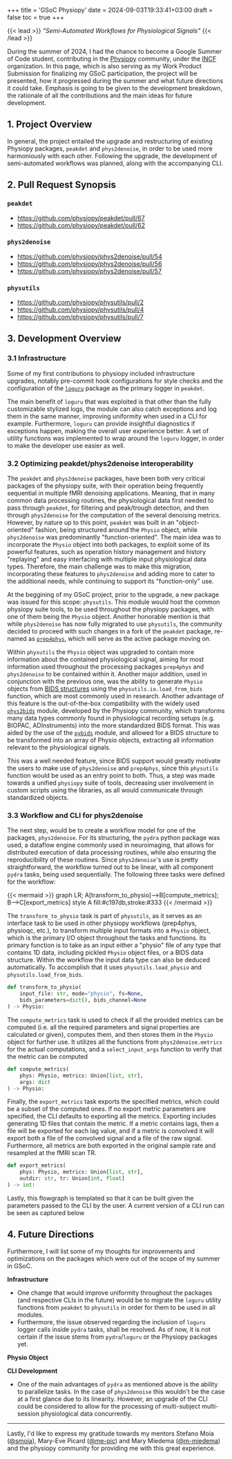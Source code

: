 +++
title = 'GSoC Physiopy'
date = 2024-09-03T19:33:41+03:00
draft = false
toc = true
+++

{{< lead >}}
*"Semi-Automated Workflows for Physiological Signals"*
{{< /lead >}}

During the summer of 2024, I had the chance to become a Google Summer of Code student, contributing in the [Physiopy](https://physiopy.github.io/) community, under the [INCF](https://www.incf.org/) organization. In this page, which is also serving as my Work Product Submission for finalizing my GSoC participation, the project will be presented, how it progressed during the summer and what future directions it could take. 
Emphasis is going to be given to the development breakdown, the rationale of all the contributions and the main ideas for future development.

## 1. Project Overview

In general, the project entailed the upgrade and restructuring of existing Physiopy packages, `peakdet` and `phys2denoise`, in order to be used more harmoniously with each other. 
Following the upgrade, the development of semi-automated workflows was planned, along with the accompanying CLI. 

## 2. Pull Request Synopsis
### `peakdet`
- https://github.com/physiopy/peakdet/pull/67
- https://github.com/physiopy/peakdet/pull/62
### `phys2denoise`
- https://github.com/physiopy/phys2denoise/pull/54
- https://github.com/physiopy/phys2denoise/pull/56
- https://github.com/physiopy/phys2denoise/pull/57
### `physutils`
- https://github.com/physiopy/physutils/pull/2
- https://github.com/physiopy/physutils/pull/4
- https://github.com/physiopy/physutils/pull/7

## 3. Development Overview

### 3.1 Infrastructure 

Some of my first contributions to physiopy included infrastructure upgrades, notably pre-commit hook configurations for style checks and the configuration of the [`loguru`](https://loguru.readthedocs.io/en/stable/#readme) package as the primary logger in `peakdet`.

The main benefit of `loguru` that was exploited is that other than the fully customizable stylized logs, the module can also catch exceptions and log them in the same manner, improving uniformity when used in a CLI for example. Furthermore, `loguru` can provide insightful diagnostics if exceptions happen, making the overall user experience better. A set of utility functions was implemented to wrap around the `loguru` logger, in order to make the developer use easier as well.

### 3.2 Optimizing peakdet/phys2denoise interoperability

The `peakdet` and `phys2denoise` packages, have been both very critical packages of the physiopy suite, with their operation being frequently sequential in multiple fMRI denoising applications. 
Meaning, that in many common data processing routines, the physiological data first needed to pass through `peakdet`, for filtering and peak/trough detection, and then through `phys2denoise` for the computation of the several denoising metrics.
However, by nature up to this point, `peakdet` was built in an "object-oriented" fashion, being structured around the `Physio` object, while `phys2denoise` was predominantly "function-oriented".
The main idea was to incorporate the `Physio` object into both packages, to exploit some of its powerful features, such as operation history management and history "replaying" and easy interfacing with multiple input physiological data types.
Therefore, the main challenge was to make this migration, incorporating these features to `phys2denoise` and adding more to cater to the additional needs, while continuing to support its "function-only" use.

At the beggining of my GSoC project, prior to the upgrade, a new package was issued for this scope: `physutils`.
This module would host the common physiopy suite tools, to be used throughout the physiopy packages, with one of them being the `Physio` object.
Another honorable mention is that while `phys2denoise` has now fully migrated to use `physutils`, the community decided to proceed with such changes in a fork of the `peakdet` package, re-named as [`prep4phys`](https://github.com/physiopy/prep4phys), which will serve as the active package moving on.

Within `physutils` the `Physio` object was upgraded to contain more information about the contained physiological signal, aiming for most information used throughout the processing packages `prep4phys` and `phys2denoise` to be contained within it.
Another major addition, used in conjunction with the previous one, was the ability to generate `Physio` objects from [BIDS structures](https://bids-specification.readthedocs.io/en/stable/) using the `physutils.io.load_from_bids` function, which are most commonly used in research. Another advantage of this feature is the out-of-the-box compatibility with the widely used [`phys2bids`](https://phys2bids.readthedocs.io/en/latest/) module, developed by the Physiopy community, which transforms many data types commonly found in physiological recording setups (e.g. BIOPAC, ADInstruments) into the more standardized BIDS format. This was aided by the use of the [`pybids`](https://bids-standard.github.io/pybids/) module, and allowed for a BIDS structure to be transformed into an array of Physio objects, extracting all information relevant to the physiological signals.

This was a well needed feature, since BIDS support would greatly motivate the users to make use of `phys2denoise` and `prep4phys`, since this `physutils` function would be used as an entry point to both. Thus, a step was made towards a unified `physiopy` suite of tools, decreasing user involvement in custom scripts using the libraries, as all would communicate through standardized objects.

### 3.3 Workflow and CLI for phys2denoise

The next step, would be to create a workflow model for one of the packages, `phys2denoise`.
For its structuring, the `pydra` python package was used, a dataflow engine commonly used in neuroimaging, that allows for distributed execution of data processing routines, while also ensuring the reproducibility of these routines. 
Since `phys2denoise`'s use is pretty straightforward, the workflow turned out to be linear, with all component `pydra` tasks, being used sequentially. The following three tasks were defined for the workflow:

{{< mermaid >}}
graph LR;
A[transform_to_physio]-->B[compute_metrics];
B-->C[export_metrics]
style A fill:#c197db,stroke:#333
{{< /mermaid >}}

The `transform_to_physio` task is part of `physutils`, as it serves as an interface task to be used in other physiopy workflows (prep4phys, physioqc, etc.), to transform multiple input formats into a `Physio` object, which is the primary I/O object throughout the tasks and functions. 
Its primary function is to take as an input either a "physio" file of any type that contains 1D data, including pickled `Physio` object files, or a BIDS data structure. Within the workflow the input data type can also be deduced automatically. To accomplish that it uses `physutils.load_physio` and `physutils.load_from_bids`.

```python
def transform_to_physio(
    input_file: str, mode="physio", fs=None, 
    bids_parameters=dict(), bids_channel=None 
) -> Physio:
```

The `compute_metrics` task is used to check if all the provided metrics can be computed (i.e. all the required parameters and signal properties are calculated or given), computes them, and then stores them in the `Physio` object for further use.
It utilizes all the functions from `phys2denoise.metrics` for the actual computations, and a `select_input_args` function to verify that the metric can be computed

```python
def compute_metrics(
    phys: Physio, metrics: Union[list, str], 
    args: dict
) -> Physio:
```

Finally, the `export_metrics` task exports the specified metrics, which could be a subset of the computed ones. 
If no export metric parameters are specified, the CLI defaults to exporting all the metrics. 
Exporting includes generating 1D files that contain the metric. If a metric contains lags, then a file will be exported for each lag value, and if a metric is convolved it will export both a file of the convolved signal and a file of the raw signal. Furthermore, all metrics are both exported in the original sample rate and resampled at the fMRI scan TR.

```python
def export_metrics(
    phys: Physio, metrics: Union[list, str], 
    outdir: str, tr: Union[int, float]
) -> int:
```

Lastly, this flowgraph is templated so that it can be built given the parameters passed to the CLI by the user. A current version of a CLI run can be seen as captured below

<script src="https://asciinema.org/a/PHi5AIIpxSH9jsq1AvKELom09.js" id="asciicast-PHi5AIIpxSH9jsq1AvKELom09" async="true"></script>


## 4. Future Directions
Furthermore, I will list some of my thoughts for improvements and optimizations on the packages which were out of the scope of my summer in GSoC.

**Infrastructure**
- One change that would improve uniformity throughout the packages (and respective CLIs in the future) would be to migrate the `loguru` utility functions from `peakdet` to `physutils` in order for them to be used in all modules. 
- Furthermore, the issue observed regarding the inclusion of `loguru` logger calls inside `pydra` tasks, shall be resolved. As of now, it is not certain if the issue stems from `pydra`/`loguru` or the Physiopy packages yet.

**Physio Object**


**CLI Development**
- One of the main advantages of `pydra` as mentioned above is the ability to parallelize tasks. In the case of `phys2denoise` this wouldn't be the case at a first glance due to its linearity. However, an upgrade of the CLI could be considered to allow for the processing of multi-subject multi-session physiological data concurrently.

---
Lastly, I'd like to express my gratitude towards my mentors Stefano Moia ([@smoia](https://github.com/smoia)), Mary-Eve Picard ([@me-pic](https://github.com/me-pic)) and Mary Miedema ([@m-miedema](https://github.com/m-miedema)) and the physiopy community for providing me with this great experience. 